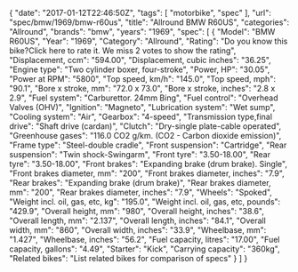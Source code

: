 {
    "date": "2017-01-12T22:46:50Z",
    "tags": [
        "motorbike",
        "spec"
    ],
    "url": "spec\/bmw\/1969\/bmw-r60us",
    "title": "Allround BMW R60US",
    "categories": "Allround",
    "brands": "bmw",
    "years": "1969",
    "spec": [
        {
            "Model": "BMW R60US",
            "Year": "1969",
            "Category": "Allround",
            "Rating": "Do you know this bike?Click here to rate it. We miss 2 votes to show the rating",
            "Displacement, ccm": "594.00",
            "Displacement, cubic inches": "36.25",
            "Engine type": "Two cylinder boxer, four-stroke",
            "Power, HP": "30.05",
            "Power at RPM": "5800",
            "Top speed, km\/h": "145.0",
            "Top speed, mph": "90.1",
            "Bore x stroke, mm": "72.0 x 73.0",
            "Bore x stroke, inches": "2.8 x 2.9",
            "Fuel system": "Carburettor. 24mm Bing",
            "Fuel control": "Overhead Valves (OHV)",
            "Ignition": "Magneto",
            "Lubrication system": "Wet sump",
            "Cooling system": "Air",
            "Gearbox": "4-speed",
            "Transmission type,final drive": "Shaft drive (cardan)",
            "Clutch": "Dry-single plate-cable operated",
            "Greenhouse gases": "116.0 CO2 g\/km. (CO2 - Carbon dioxide emission)",
            "Frame type": "Steel-double cradle",
            "Front suspension": "Cartridge",
            "Rear suspension": "Twin shock-Swingarm",
            "Front tyre": "3.50-18.00",
            "Rear tyre": "3.50-18.00",
            "Front brakes": "Expanding brake (drum brake). Single",
            "Front brakes diameter, mm": "200",
            "Front brakes diameter, inches": "7.9",
            "Rear brakes": "Expanding brake (drum brake)",
            "Rear brakes diameter, mm": "200",
            "Rear brakes diameter, inches": "7.9",
            "Wheels": "Spoked",
            "Weight incl. oil, gas, etc, kg": "195.0",
            "Weight incl. oil, gas, etc, pounds": "429.9",
            "Overall height, mm": "980",
            "Overall height, inches": "38.6",
            "Overall length, mm": "2.137",
            "Overall length, inches": "84.1",
            "Overall width, mm": "860",
            "Overall width, inches": "33.9",
            "Wheelbase, mm": "1.427",
            "Wheelbase, inches": "56.2",
            "Fuel capacity, litres": "17.00",
            "Fuel capacity, gallons": "4.49",
            "Starter": "Kick",
            "Carrying capacity": "360kg",
            "Related bikes": "List related bikes for comparison of specs"
        }
    ]
}
